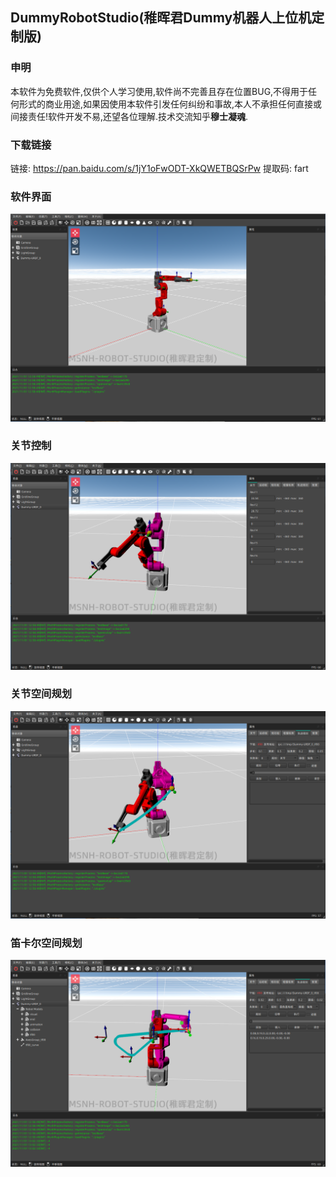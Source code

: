 ## DummyRobotStudio(稚晖君Dummy机器人上位机定制版)

### 申明 
本软件为免费软件,仅供个人学习使用,软件尚不完善且存在位置BUG,不得用于任何形式的商业用途,如果因使用本软件引发任何纠纷和事故,本人不承担任何直接或间接责任!软件开发不易,还望各位理解.技术交流知乎**穆士凝魂**.

### 下载链接
链接: https://pan.baidu.com/s/1jY1oFwODT-XkQWETBQSrPw 
提取码: fart
### 软件界面
![](DummyRobotStudio/studio.png)
### 关节控制
![](DummyRobotStudio/jointMove.png)
### 关节空间规划
![](DummyRobotStudio/jointPlan.png)
### 笛卡尔空间规划
![](DummyRobotStudio/cartPlan.png)
